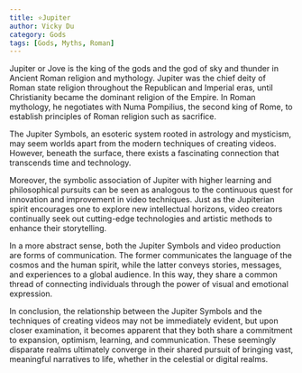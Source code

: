 ```yaml
---
title: ⭐Jupiter
author: Vicky Du 
category: Gods
tags: [Gods, Myths, Roman]
---
```

Jupiter or Jove is the king of the gods and the god of sky and thunder in Ancient Roman religion and mythology. Jupiter was the chief deity of Roman state religion throughout the Republican and Imperial eras, until Christianity became the dominant religion of the Empire. In Roman mythology, he negotiates with Numa Pompilius, the second king of Rome, to establish principles of Roman religion such as sacrifice.

The Jupiter Symbols, an esoteric system rooted in astrology and mysticism, may seem worlds apart from the modern techniques of creating videos. However, beneath the surface, there exists a fascinating connection that transcends time and technology.

Moreover, the symbolic association of Jupiter with higher learning and philosophical pursuits can be seen as analogous to the continuous quest for innovation and improvement in video techniques. Just as the Jupiterian spirit encourages one to explore new intellectual horizons, video creators continually seek out cutting-edge technologies and artistic methods to enhance their storytelling.

In a more abstract sense, both the Jupiter Symbols and video production are forms of communication. The former communicates the language of the cosmos and the human spirit, while the latter conveys stories, messages, and experiences to a global audience. In this way, they share a common thread of connecting individuals through the power of visual and emotional expression.

In conclusion, the relationship between the Jupiter Symbols and the techniques of creating videos may not be immediately evident, but upon closer examination, it becomes apparent that they both share a commitment to expansion, optimism, learning, and communication. These seemingly disparate realms ultimately converge in their shared pursuit of bringing vast, meaningful narratives to life, whether in the celestial or digital realms.